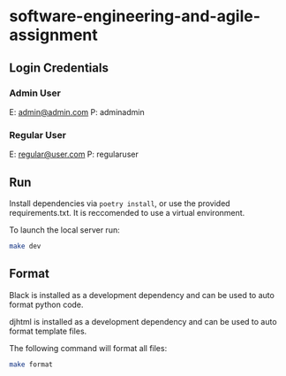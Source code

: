 # software-engineering-and-agile-assignment

## Login Credentials

### Admin User

E: admin@admin.com
P: adminadmin

### Regular User

E: regular@user.com
P: regularuser

## Run

Install dependencies via `poetry install`, or use the provided requirements.txt. It is reccomended to use a virtual environment.

To launch the local server run:

```sh
make dev
```

## Format

Black is installed as a development dependency and can be used to auto format python code.

djhtml is installed as a development dependency and can be used to auto format template files.

The following command will format all files:

```sh
make format
```

